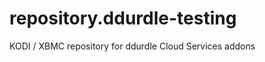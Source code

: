 repository.ddurdle-testing
==========================

KODI / XBMC repository for ddurdle Cloud Services addons



